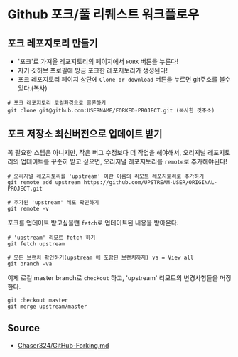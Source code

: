 # Github 포크/풀 리퀘스트 워크플로우

## 포크 레포지토리 만들기
- '포크'로 가져올 레포지토리의 페이지에서 `FORK` 버튼을 누른다!
- 자기 깃허브 프로필에 방금 포크한 레포지토리가 생성된다!
- 포크 레포지토리 페이지 상단에 `Clone or download` 버튼을 누르면 git주소를 볼수있다.(복사)

```shell
# 포크 레포지토리 로컬환경으로 클론하기
git clone git@github.com:USERNAME/FORKED-PROJECT.git (복사한 깃주소)
```

## 포크 저장소 최신버전으로 업데이트 받기
꼭 필요한 스텝은 아니지만, 작은 버그 수정보다 더 작업을 해야해서, 오리지널 레포지토리의 업데이트를 꾸준히 받고 싶으면,
오리지널 레포지토리를 `remote`로 추가해야된다!

```shell
# 오리지널 레포지토리를 'upstream' 이란 이름의 리모트 레포지토리로 추가하기
git remote add upstream https://github.com/UPSTREAM-USER/ORIGINAL-PROJECT.git

# 추가된 'upstream' 레포 확인하기
git remote -v
```

포크를 업데이트 받고싶을땐 `fetch`로 업데이트된 내용을 받아온다.
```shell
# 'upstream' 리모트 fetch 하기
git fetch upstream

# 모든 브랜치 확인하기(upstream 에 포함된 브랜치까지) va = View all
git branch -va
```

이제 로컬 master branch로 `checkout` 하고, 'upstream' 리모트의 변경사항들을 머징한다.
```shell
git checkout master
git merge upstream/master
```

## Source
- [Chaser324/GitHub-Forking.md](https://gist.github.com/Chaser324/ce0505fbed06b947d962)
